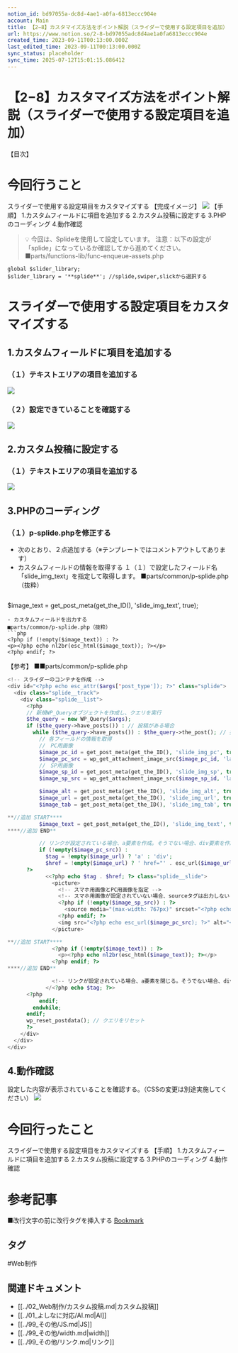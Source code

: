```yaml
---
notion_id: bd97055a-dc8d-4ae1-a0fa-6813eccc904e
account: Main
title: 【2−8】カスタマイズ方法をポイント解説（スライダーで使用する設定項目を追加）
url: https://www.notion.so/2-8-bd97055adc8d4ae1a0fa6813eccc904e
created_time: 2023-09-11T00:13:00.000Z
last_edited_time: 2023-09-11T00:13:00.000Z
sync_status: placeholder
sync_time: 2025-07-12T15:01:15.086412
---
```

# 【2−8】カスタマイズ方法をポイント解説（スライダーで使用する設定項目を追加）

【目次】
  
# 今回行うこと
スライダーで使用する設定項目をカスタマイズする
【完成イメージ】
![](https://prod-files-secure.s3.us-west-2.amazonaws.com/736adce6-a3a4-4a64-9f74-d9aa055c96d2/281c75b9-634a-4c85-be40-897c530e1474/Untitled.png?X-Amz-Algorithm=AWS4-HMAC-SHA256&X-Amz-Content-Sha256=UNSIGNED-PAYLOAD&X-Amz-Credential=ASIAZI2LB466UDUSXF6G%2F20250719%2Fus-west-2%2Fs3%2Faws4_request&X-Amz-Date=20250719T044529Z&X-Amz-Expires=3600&X-Amz-Security-Token=IQoJb3JpZ2luX2VjEIT%2F%2F%2F%2F%2F%2F%2F%2F%2F%2FwEaCXVzLXdlc3QtMiJHMEUCIQCpBPwKtoddw0GMQGNP1P86GsLZQSLeIMwVPN1vMHPO8AIgRV2TYdZuXBZQ%2F7suA10GRskiXGuu8OsbK2kMola0k8wqiAQInf%2F%2F%2F%2F%2F%2F%2F%2F%2F%2FARAAGgw2Mzc0MjMxODM4MDUiDMwHvt%2FUHW%2BxMOk88ircA7PjzWarsh9d8%2BCB%2FSu4TedV7IyVXG6yGEpwdfY8LJuM1w4lnuGAL4LwpIFtIgcGZPHg5CKK86fQmWX%2Bc673jM%2FavNbi36%2B6RPPGVvFfXxeiycsLf1ryjfAL28eFbnso19RR9%2Fxxdtig6rbn%2FMCJ6cZFpABV8TwpyKbFxAFO98NGEx8EaVqHty75D2aYb%2FwLoRaUyxqL7qz8%2FJ8BiRTRk8q2MpdKoj4Hz5vTX3Etv1IYqp9Z%2B%2BgWWCtjQPeasyHeqgzQKOqK5RBm6Kpe%2FuaaFDG%2BK2aL6gQqY21PduXa0MJxtMWeakEOoO7wLz21F9ihQbF8u9Wf1DXolI%2B8MAOwVLsDSbWm5DtL2GBJSipe6TYXl7JhyZxUVt6mPfmqTYLpeeKTkmbPTbs%2FNMOH02fJAZabehxjDxW%2BdkPEDPdljyugThrkYokol8O3l6yTsLA7cMt53XjGwU1oXctzFkknXgI3jYNw8Gq43u9jeK7TKvAduG8eHbWBU9%2BZtZYDr3vQ9NimEgp1bP2ItSRUWIqkHh0DLLG4PneudyP4ks2SVs%2FjAXZEuR%2B9IsRpLePLCLMmw2wKW%2F57EV0xnEQszXwwKIoT3ByOCELtI7r5vSZmpWk1kHCHi1LBTweDL3AsMNqq7MMGOqUBTZ%2FYo3h13BTju9jE3RnKWUt3Fce3rIZ5WcNs%2BLi6RTO9kQdfTErgQQ13m5WfYMnpPjs0HzEjptILp5A49vpirl1KQIUo1LIn6JWKMonTdmxLB1aBUKprpJhzExXUmTy0gTk6sKNr5awzDoPuBvuWh8SWHH0ayRS7rlN1WvQRhiIe2B4NbFhGZj5WdCudo2Bt3QMidZSA%2B83JF17gMWgDnkKdvXXg&X-Amz-Signature=265794651c5d1fe8626044822374f40dd1750d9dfe424286e7a31b603e76306b&X-Amz-SignedHeaders=host&x-amz-checksum-mode=ENABLED&x-id=GetObject)
【手順】
1.カスタムフィールドに項目を追加する
2.カスタム投稿に設定する
3.PHPのコーディング
4.動作確認
> 💡 今回は、Splideを使用して設定しています。
注意：以下の設定が「splide」になっているか確認してから進めてください。
■parts/functions-lib/func-enqueue-assets.php
```plain text
global $slider_library;
$slider_library = '**splide**'; //splide,swiper,slickから選択する
```
# スライダーで使用する設定項目をカスタマイズする
## 1.カスタムフィールドに項目を追加する
### （１）テキストエリアの項目を追加する
![](https://prod-files-secure.s3.us-west-2.amazonaws.com/736adce6-a3a4-4a64-9f74-d9aa055c96d2/1372ffb8-4f55-4141-ac6f-300dae13630c/Untitled.png?X-Amz-Algorithm=AWS4-HMAC-SHA256&X-Amz-Content-Sha256=UNSIGNED-PAYLOAD&X-Amz-Credential=ASIAZI2LB466UDUSXF6G%2F20250719%2Fus-west-2%2Fs3%2Faws4_request&X-Amz-Date=20250719T044529Z&X-Amz-Expires=3600&X-Amz-Security-Token=IQoJb3JpZ2luX2VjEIT%2F%2F%2F%2F%2F%2F%2F%2F%2F%2FwEaCXVzLXdlc3QtMiJHMEUCIQCpBPwKtoddw0GMQGNP1P86GsLZQSLeIMwVPN1vMHPO8AIgRV2TYdZuXBZQ%2F7suA10GRskiXGuu8OsbK2kMola0k8wqiAQInf%2F%2F%2F%2F%2F%2F%2F%2F%2F%2FARAAGgw2Mzc0MjMxODM4MDUiDMwHvt%2FUHW%2BxMOk88ircA7PjzWarsh9d8%2BCB%2FSu4TedV7IyVXG6yGEpwdfY8LJuM1w4lnuGAL4LwpIFtIgcGZPHg5CKK86fQmWX%2Bc673jM%2FavNbi36%2B6RPPGVvFfXxeiycsLf1ryjfAL28eFbnso19RR9%2Fxxdtig6rbn%2FMCJ6cZFpABV8TwpyKbFxAFO98NGEx8EaVqHty75D2aYb%2FwLoRaUyxqL7qz8%2FJ8BiRTRk8q2MpdKoj4Hz5vTX3Etv1IYqp9Z%2B%2BgWWCtjQPeasyHeqgzQKOqK5RBm6Kpe%2FuaaFDG%2BK2aL6gQqY21PduXa0MJxtMWeakEOoO7wLz21F9ihQbF8u9Wf1DXolI%2B8MAOwVLsDSbWm5DtL2GBJSipe6TYXl7JhyZxUVt6mPfmqTYLpeeKTkmbPTbs%2FNMOH02fJAZabehxjDxW%2BdkPEDPdljyugThrkYokol8O3l6yTsLA7cMt53XjGwU1oXctzFkknXgI3jYNw8Gq43u9jeK7TKvAduG8eHbWBU9%2BZtZYDr3vQ9NimEgp1bP2ItSRUWIqkHh0DLLG4PneudyP4ks2SVs%2FjAXZEuR%2B9IsRpLePLCLMmw2wKW%2F57EV0xnEQszXwwKIoT3ByOCELtI7r5vSZmpWk1kHCHi1LBTweDL3AsMNqq7MMGOqUBTZ%2FYo3h13BTju9jE3RnKWUt3Fce3rIZ5WcNs%2BLi6RTO9kQdfTErgQQ13m5WfYMnpPjs0HzEjptILp5A49vpirl1KQIUo1LIn6JWKMonTdmxLB1aBUKprpJhzExXUmTy0gTk6sKNr5awzDoPuBvuWh8SWHH0ayRS7rlN1WvQRhiIe2B4NbFhGZj5WdCudo2Bt3QMidZSA%2B83JF17gMWgDnkKdvXXg&X-Amz-Signature=b9a3e3da979b339c4cfe866b777d13750c8cc8645c82f9ddcae7870bb9757e31&X-Amz-SignedHeaders=host&x-amz-checksum-mode=ENABLED&x-id=GetObject)
### （２）設定できていることを確認する
![](https://prod-files-secure.s3.us-west-2.amazonaws.com/736adce6-a3a4-4a64-9f74-d9aa055c96d2/83644201-5daf-40df-9a12-f002a2365443/Untitled.png?X-Amz-Algorithm=AWS4-HMAC-SHA256&X-Amz-Content-Sha256=UNSIGNED-PAYLOAD&X-Amz-Credential=ASIAZI2LB466UDUSXF6G%2F20250719%2Fus-west-2%2Fs3%2Faws4_request&X-Amz-Date=20250719T044530Z&X-Amz-Expires=3600&X-Amz-Security-Token=IQoJb3JpZ2luX2VjEIT%2F%2F%2F%2F%2F%2F%2F%2F%2F%2FwEaCXVzLXdlc3QtMiJHMEUCIQCpBPwKtoddw0GMQGNP1P86GsLZQSLeIMwVPN1vMHPO8AIgRV2TYdZuXBZQ%2F7suA10GRskiXGuu8OsbK2kMola0k8wqiAQInf%2F%2F%2F%2F%2F%2F%2F%2F%2F%2FARAAGgw2Mzc0MjMxODM4MDUiDMwHvt%2FUHW%2BxMOk88ircA7PjzWarsh9d8%2BCB%2FSu4TedV7IyVXG6yGEpwdfY8LJuM1w4lnuGAL4LwpIFtIgcGZPHg5CKK86fQmWX%2Bc673jM%2FavNbi36%2B6RPPGVvFfXxeiycsLf1ryjfAL28eFbnso19RR9%2Fxxdtig6rbn%2FMCJ6cZFpABV8TwpyKbFxAFO98NGEx8EaVqHty75D2aYb%2FwLoRaUyxqL7qz8%2FJ8BiRTRk8q2MpdKoj4Hz5vTX3Etv1IYqp9Z%2B%2BgWWCtjQPeasyHeqgzQKOqK5RBm6Kpe%2FuaaFDG%2BK2aL6gQqY21PduXa0MJxtMWeakEOoO7wLz21F9ihQbF8u9Wf1DXolI%2B8MAOwVLsDSbWm5DtL2GBJSipe6TYXl7JhyZxUVt6mPfmqTYLpeeKTkmbPTbs%2FNMOH02fJAZabehxjDxW%2BdkPEDPdljyugThrkYokol8O3l6yTsLA7cMt53XjGwU1oXctzFkknXgI3jYNw8Gq43u9jeK7TKvAduG8eHbWBU9%2BZtZYDr3vQ9NimEgp1bP2ItSRUWIqkHh0DLLG4PneudyP4ks2SVs%2FjAXZEuR%2B9IsRpLePLCLMmw2wKW%2F57EV0xnEQszXwwKIoT3ByOCELtI7r5vSZmpWk1kHCHi1LBTweDL3AsMNqq7MMGOqUBTZ%2FYo3h13BTju9jE3RnKWUt3Fce3rIZ5WcNs%2BLi6RTO9kQdfTErgQQ13m5WfYMnpPjs0HzEjptILp5A49vpirl1KQIUo1LIn6JWKMonTdmxLB1aBUKprpJhzExXUmTy0gTk6sKNr5awzDoPuBvuWh8SWHH0ayRS7rlN1WvQRhiIe2B4NbFhGZj5WdCudo2Bt3QMidZSA%2B83JF17gMWgDnkKdvXXg&X-Amz-Signature=c2ab291a14dd119efee339b42d89ce0edaa8c5c80e86a3e681502c9e881e9f86&X-Amz-SignedHeaders=host&x-amz-checksum-mode=ENABLED&x-id=GetObject)
## 2.カスタム投稿に設定する
### （１）テキストエリアの項目を追加する
![](https://prod-files-secure.s3.us-west-2.amazonaws.com/736adce6-a3a4-4a64-9f74-d9aa055c96d2/9d0d9613-25ed-41bf-8e03-dc4c4420e1c5/Untitled.png?X-Amz-Algorithm=AWS4-HMAC-SHA256&X-Amz-Content-Sha256=UNSIGNED-PAYLOAD&X-Amz-Credential=ASIAZI2LB466UDUSXF6G%2F20250719%2Fus-west-2%2Fs3%2Faws4_request&X-Amz-Date=20250719T044530Z&X-Amz-Expires=3600&X-Amz-Security-Token=IQoJb3JpZ2luX2VjEIT%2F%2F%2F%2F%2F%2F%2F%2F%2F%2FwEaCXVzLXdlc3QtMiJHMEUCIQCpBPwKtoddw0GMQGNP1P86GsLZQSLeIMwVPN1vMHPO8AIgRV2TYdZuXBZQ%2F7suA10GRskiXGuu8OsbK2kMola0k8wqiAQInf%2F%2F%2F%2F%2F%2F%2F%2F%2F%2FARAAGgw2Mzc0MjMxODM4MDUiDMwHvt%2FUHW%2BxMOk88ircA7PjzWarsh9d8%2BCB%2FSu4TedV7IyVXG6yGEpwdfY8LJuM1w4lnuGAL4LwpIFtIgcGZPHg5CKK86fQmWX%2Bc673jM%2FavNbi36%2B6RPPGVvFfXxeiycsLf1ryjfAL28eFbnso19RR9%2Fxxdtig6rbn%2FMCJ6cZFpABV8TwpyKbFxAFO98NGEx8EaVqHty75D2aYb%2FwLoRaUyxqL7qz8%2FJ8BiRTRk8q2MpdKoj4Hz5vTX3Etv1IYqp9Z%2B%2BgWWCtjQPeasyHeqgzQKOqK5RBm6Kpe%2FuaaFDG%2BK2aL6gQqY21PduXa0MJxtMWeakEOoO7wLz21F9ihQbF8u9Wf1DXolI%2B8MAOwVLsDSbWm5DtL2GBJSipe6TYXl7JhyZxUVt6mPfmqTYLpeeKTkmbPTbs%2FNMOH02fJAZabehxjDxW%2BdkPEDPdljyugThrkYokol8O3l6yTsLA7cMt53XjGwU1oXctzFkknXgI3jYNw8Gq43u9jeK7TKvAduG8eHbWBU9%2BZtZYDr3vQ9NimEgp1bP2ItSRUWIqkHh0DLLG4PneudyP4ks2SVs%2FjAXZEuR%2B9IsRpLePLCLMmw2wKW%2F57EV0xnEQszXwwKIoT3ByOCELtI7r5vSZmpWk1kHCHi1LBTweDL3AsMNqq7MMGOqUBTZ%2FYo3h13BTju9jE3RnKWUt3Fce3rIZ5WcNs%2BLi6RTO9kQdfTErgQQ13m5WfYMnpPjs0HzEjptILp5A49vpirl1KQIUo1LIn6JWKMonTdmxLB1aBUKprpJhzExXUmTy0gTk6sKNr5awzDoPuBvuWh8SWHH0ayRS7rlN1WvQRhiIe2B4NbFhGZj5WdCudo2Bt3QMidZSA%2B83JF17gMWgDnkKdvXXg&X-Amz-Signature=8c956dd743a61d52dd48810468e8a53374cad69b58d57cd6a063b001f22418e5&X-Amz-SignedHeaders=host&x-amz-checksum-mode=ENABLED&x-id=GetObject)
## 3.PHPのコーディング
### （１）p-splide.phpを修正する
- 次のとおり、２点追加する（※テンプレートではコメントアウトしてあります）
- カスタムフィールドの情報を取得する
  １（１）で設定したフィールド名「slide_img_text」を指定して取得します。
  ■parts/common/p-splide.php（抜粋）
  ```php
$image_text = get_post_meta(get_the_ID(), 'slide_img_text', true);
  ```
- カスタムフィールドを出力する
  ■parts/common/p-splide.php（抜粋）
  ```php
<?php if (!empty($image_text)) : ?>
  <p><?php echo nl2br(esc_html($image_text)); ?></p>
<?php endif; ?>
  ```
【参考】
■■parts/common/p-splide.php
```php
<!-- スライダーのコンテナを作成 -->
<div id="<?php echo esc_attr($args['post_type']); ?>" class="splide">
  <div class="splide__track">
    <div class="splide__list">
      <?php
      // 新規WP_Queryオブジェクトを作成し、クエリを実行
      $the_query = new WP_Query($args);
      if ($the_query->have_posts()) : // 投稿がある場合
        while ($the_query->have_posts()) : $the_query->the_post(); // 投稿ループの開始
          // 各フィールドの情報を取得
          //　PC用画像
          $image_pc_id = get_post_meta(get_the_ID(), 'slide_img_pc', true);
          $image_pc_src = wp_get_attachment_image_src($image_pc_id, 'large')[0] ?? '';
          //　SP用画像
          $image_sp_id = get_post_meta(get_the_ID(), 'slide_img_sp', true);
          $image_sp_src = wp_get_attachment_image_src($image_sp_id, 'large')[0] ?? '';

          $image_alt = get_post_meta(get_the_ID(), 'slide_img_alt', true);
          $image_url = get_post_meta(get_the_ID(), 'slide_img_url', true);
          $image_tab = get_post_meta(get_the_ID(), 'slide_img_tab', true) == 1 ? '_blank' : '_self'; // 新規タブで開くかどうかを指定

**//追加 START****
          $image_text = get_post_meta(get_the_ID(), 'slide_img_text', true);
****//追加 END**

          // リンクが設定されている場合、a要素を作成。そうでない場合、div要素を作成
          if (!empty($image_pc_src)) :
            $tag = !empty($image_url) ? 'a' : 'div';
            $href = !empty($image_url) ? ' href="' . esc_url($image_url) . '" target="' . esc_attr($image_tab) . '" rel="noreferrer noopener"' : '';
      ?>
            <<?php echo $tag . $href; ?> class="splide__slide">
              <picture>
                <!-- スマホ用画像とPC用画像を指定 -->
                <!-- スマホ用画像が設定されていない場合、sourceタグは出力しない -->
                <?php if (!empty($image_sp_src)) : ?>
                  <source media="(max-width: 767px)" srcset="<?php echo esc_url($image_sp_src); ?>">
                <?php endif; ?>
                <img src="<?php echo esc_url($image_pc_src); ?>" alt="<?php echo esc_attr($image_alt); ?>" loading="lazy">
              </picture>

**//追加 START****
              <?php if (!empty($image_text)) : ?>
                <p><?php echo nl2br(esc_html($image_text)); ?></p>
              <?php endif; ?>
****//追加 END**

              <!-- リンクが設定されている場合、a要素を閉じる。そうでない場合、div要素を閉じる -->
            </<?php echo $tag; ?>>
      <?php
          endif;
        endwhile;
      endif;
      wp_reset_postdata(); // クエリをリセット
      ?>
    </div>
  </div>
</div>
```
## 4.動作確認
設定した内容が表示されていることを確認する。（CSSの変更は別途実施してください）
![](https://prod-files-secure.s3.us-west-2.amazonaws.com/736adce6-a3a4-4a64-9f74-d9aa055c96d2/281c75b9-634a-4c85-be40-897c530e1474/Untitled.png?X-Amz-Algorithm=AWS4-HMAC-SHA256&X-Amz-Content-Sha256=UNSIGNED-PAYLOAD&X-Amz-Credential=ASIAZI2LB466UDUSXF6G%2F20250719%2Fus-west-2%2Fs3%2Faws4_request&X-Amz-Date=20250719T044530Z&X-Amz-Expires=3600&X-Amz-Security-Token=IQoJb3JpZ2luX2VjEIT%2F%2F%2F%2F%2F%2F%2F%2F%2F%2FwEaCXVzLXdlc3QtMiJHMEUCIQCpBPwKtoddw0GMQGNP1P86GsLZQSLeIMwVPN1vMHPO8AIgRV2TYdZuXBZQ%2F7suA10GRskiXGuu8OsbK2kMola0k8wqiAQInf%2F%2F%2F%2F%2F%2F%2F%2F%2F%2FARAAGgw2Mzc0MjMxODM4MDUiDMwHvt%2FUHW%2BxMOk88ircA7PjzWarsh9d8%2BCB%2FSu4TedV7IyVXG6yGEpwdfY8LJuM1w4lnuGAL4LwpIFtIgcGZPHg5CKK86fQmWX%2Bc673jM%2FavNbi36%2B6RPPGVvFfXxeiycsLf1ryjfAL28eFbnso19RR9%2Fxxdtig6rbn%2FMCJ6cZFpABV8TwpyKbFxAFO98NGEx8EaVqHty75D2aYb%2FwLoRaUyxqL7qz8%2FJ8BiRTRk8q2MpdKoj4Hz5vTX3Etv1IYqp9Z%2B%2BgWWCtjQPeasyHeqgzQKOqK5RBm6Kpe%2FuaaFDG%2BK2aL6gQqY21PduXa0MJxtMWeakEOoO7wLz21F9ihQbF8u9Wf1DXolI%2B8MAOwVLsDSbWm5DtL2GBJSipe6TYXl7JhyZxUVt6mPfmqTYLpeeKTkmbPTbs%2FNMOH02fJAZabehxjDxW%2BdkPEDPdljyugThrkYokol8O3l6yTsLA7cMt53XjGwU1oXctzFkknXgI3jYNw8Gq43u9jeK7TKvAduG8eHbWBU9%2BZtZYDr3vQ9NimEgp1bP2ItSRUWIqkHh0DLLG4PneudyP4ks2SVs%2FjAXZEuR%2B9IsRpLePLCLMmw2wKW%2F57EV0xnEQszXwwKIoT3ByOCELtI7r5vSZmpWk1kHCHi1LBTweDL3AsMNqq7MMGOqUBTZ%2FYo3h13BTju9jE3RnKWUt3Fce3rIZ5WcNs%2BLi6RTO9kQdfTErgQQ13m5WfYMnpPjs0HzEjptILp5A49vpirl1KQIUo1LIn6JWKMonTdmxLB1aBUKprpJhzExXUmTy0gTk6sKNr5awzDoPuBvuWh8SWHH0ayRS7rlN1WvQRhiIe2B4NbFhGZj5WdCudo2Bt3QMidZSA%2B83JF17gMWgDnkKdvXXg&X-Amz-Signature=c6636aac089dd670e63ab4da75668b52eb936b4e29e0e8815f31cdd8769de983&X-Amz-SignedHeaders=host&x-amz-checksum-mode=ENABLED&x-id=GetObject)
# 今回行ったこと
スライダーで使用する設定項目をカスタマイズする
【手順】
1.カスタムフィールドに項目を追加する
2.カスタム投稿に設定する
3.PHPのコーディング
4.動作確認
# 参考記事
■改行文字の前に改行タグを挿入する
[Bookmark](https://www.php.net/manual/ja/function.nl2br.php)

## タグ

#Web制作 

## 関連ドキュメント

- [[../02_Web制作/カスタム投稿.md|カスタム投稿]]
- [[../01_よしなに対応/AI.md|AI]]
- [[../99_その他/JS.md|JS]]
- [[../99_その他/width.md|width]]
- [[../99_その他/リンク.md|リンク]]
